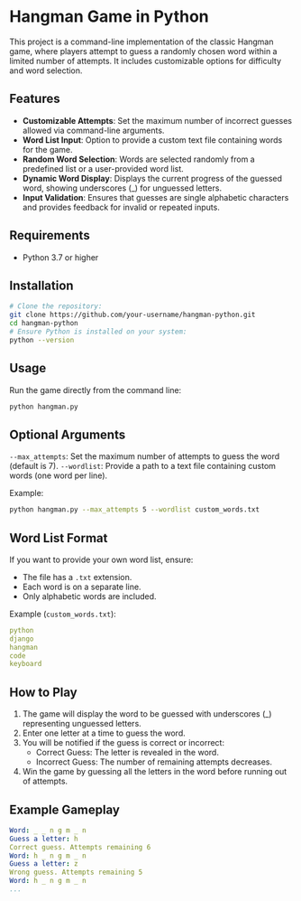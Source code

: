 # Hangman Game in Python

This project is a command-line implementation of the classic Hangman game, where players attempt to guess a randomly chosen word within a limited number of attempts. It includes customizable options for difficulty and word selection.

## Features

- **Customizable Attempts**: Set the maximum number of incorrect guesses allowed via command-line arguments.
- **Word List Input**: Option to provide a custom text file containing words for the game.
- **Random Word Selection**: Words are selected randomly from a predefined list or a user-provided word list.
- **Dynamic Word Display**: Displays the current progress of the guessed word, showing underscores (_) for unguessed letters.
- **Input Validation**: Ensures that guesses are single alphabetic characters and provides feedback for invalid or repeated inputs.

## Requirements

- Python 3.7 or higher

## Installation

```bash
# Clone the repository:
git clone https://github.com/your-username/hangman-python.git
cd hangman-python
# Ensure Python is installed on your system:
python --version
```

## Usage

Run the game directly from the command line:

```bash
python hangman.py
```

## Optional Arguments

`--max_attempts`: Set the maximum number of attempts to guess the word (default is 7).
`--wordlist`: Provide a path to a text file containing custom words (one word per line).

Example:

```bash
python hangman.py --max_attempts 5 --wordlist custom_words.txt
```

## Word List Format

If you want to provide your own word list, ensure:

- The file has a `.txt` extension.
- Each word is on a separate line.
- Only alphabetic words are included.

Example (`custom_words.txt`):

```yaml
python
django
hangman
code
keyboard
```

## How to Play

1. The game will display the word to be guessed with underscores (_) representing unguessed letters.
1. Enter one letter at a time to guess the word.
1. You will be notified if the guess is correct or incorrect:
    - Correct Guess: The letter is revealed in the word.
    - Incorrect Guess: The number of remaining attempts decreases.
1. Win the game by guessing all the letters in the word before running out of attempts.

## Example Gameplay

```yaml
Word: _ _ n g m _ n
Guess a letter: h
Correct guess. Attempts remaining 6
Word: h _ n g m _ n
Guess a letter: z
Wrong guess. Attempts remaining 5
Word: h _ n g m _ n
...
```
